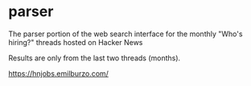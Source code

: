 # parser

The parser portion of the web search interface for the monthly "Who's hiring?" threads hosted on Hacker News

Results are only from the last two threads (months).

https://hnjobs.emilburzo.com/
